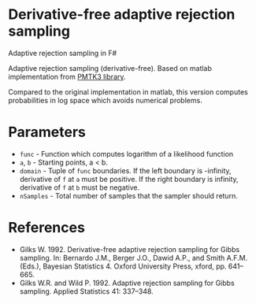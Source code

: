 # Derivative-free adaptive rejection sampling
Adaptive rejection sampling in F#

Adaptive rejection sampling (derivative-free). Based on matlab implementation from 
[PMTK3 library](https://github.com/probml/pmtk3).

Compared to the original implementation in matlab, this version computes 
probabilities in log space which avoids numerical problems. 
 
# Parameters

* `func` - Function which computes logarithm of a likelihood function
* `a`, `b`  - Starting points, a < b. 
* `domain` - Tuple of `func` boundaries. If the left boundary is -infinity, 
    derivative of `f` at `a` must be positive. If the right boundary is infinity,
    derivative of `f` at `b` must be negative. 
* `nSamples` - Total number of samples that the sampler should return.

# References
* Gilks W. 1992. Derivative-free adaptive rejection sampling for Gibbs sampling. In: Bernardo J.M., Berger J.O., Dawid A.P., and Smith A.F.M. (Eds.), Bayesian Statistics 4. Oxford University Press, xford, pp. 641–665.
* Gilks W.R. and Wild P. 1992. Adaptive rejection sampling for Gibbs sampling. Applied Statistics 41: 337–348.
